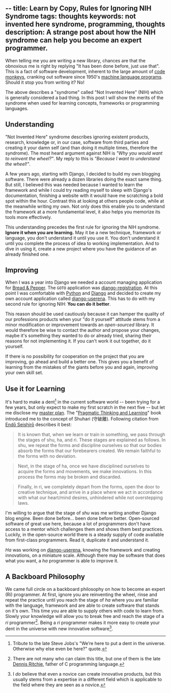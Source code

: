 --
title: Learn by Copy, Rules for Ignoring NIH Syndrome
tags: thoughts
keywords: not invented here syndrome, programming, thoughts
description: A strange post about how the NIH syndrome can help you become an expert programmer.
--

When telling me you are writing a new library, chances are that the obnoxious
me is right by replying "It has been done before, just use that". This is a
fact of software development, inherent to the large amount of [code monkeys],
cranking out software since 1950's [machine language programs]. Should it stop
you from writing it? No!

The above describes a "syndrome" called "Not Invented Here" (NIH) which is
generally considered a bad thing. In this post I will show the merits of the
syndrome when used for learning concepts, frameworks or programming languages.

## Understanding

"Not Invented Here" syndrome describes ignoring existent products, research,
knowledge or, in our case, software from third parties and creating it your
damn self (and than doing it multiple times, therefore the syndrome). The most
heard argument against NIH is _"Why you would want to reinvent the
wheel?"_. My reply to this is _"Because I want to understand the wheel!"_.

A few years ago, starting with Django, I decided to build my own blogging
software. There were already a dozen libraries doing the exact same thing. But
still, I believed this was needed because I wanted to learn the framework and
while I could try reading myself to sleep with Django's documentation,
finishing a website with it would have me scratching a bold spot within the
hour. Contrast this at looking at others people code, while at the meanwhile
writing my own. Not only does this enable you to understand the framework at a
more fundamental level, it also helps you memorize its tools more effectively.

This understanding precedes the first rule for ignoring the NIH
syndrome. __Ignore it when you are learning.__ May it be a new technique,
framework or language, you don't understand it until you use it. You don't
understand it until you complete the process of idea to working
implementation. And to dive in using it, create a new project where you have
the guidance of an already finished one.

## Improving

When I was a year into Django we needed a account managing application for
[Bread & Pepper]. The ``GOTO`` application was [django-registration]. At this
point I was comfortable with [Python] and [Django] and decided to create my
own account application called [django-userena]. This has to do with my second
rule for ignoring NIH: **You can do it better**.

This reason should be used cautiously because it can hamper the quality of our
professions products when your "do it yourself" attitude stems from a minor
modification or improvement towards an _open-sourced_ library. It would
therefore be wise to contact the author and propose your changes, maybe it's
something they wanted to do or already tried, sharing their reasons for not
implementing it. If you can't work it out together, do it yourself.

If there is no possibility for cooperation on the project that you are
improving, go ahead and build a better one. This gives you a benefit of
learning from the mistakes of the giants before you and again, improving your
own skill set.

## Use it for Learning

It's hard to make a dent[^1] in the current software world -- been trying for
a few years, but only expect to make my first scratch in the next five -- but
let me disclose my [master plan]. The "[Pragmatic Thinking and Learning]" book
introduced me to the concept of Shuhari (守破離). Following citation from
[Endō Seishirō] describes it best:

> It is known that, when we learn or train in something, we pass through the
  stages of shu, ha, and ri. These stages are explained as follows. In shu, we
  repeat the forms and discipline ourselves so that our bodies absorb the
  forms that our forebearers created. We remain faithful to the forms with no
  deviation.

> Next, in the stage of ha, once we have disciplined ourselves to acquire the
  forms and movements, we make innovations. In this process the forms may be
  broken and discarded.

> Finally, in ri, we completely depart from the forms, open the door to
  creative technique, and arrive in a place where we act in accordance with
  what our heart/mind desires, unhindered while not overstepping laws.

I'm willing to argue that the stage of _shu_ was me writing another Django
blog engine. Been done before... been done before better. Open-sourced
software of great use here, because a lot of programmers don't have access to
a mentor which challenges them and shows them best practices. Luckily, in the
open-source world there is a steady supply of code available from first-class
programmers. Read it, duplicate it and understand it.

_Ha_ was working on [django-userena], knowing the framework and creating
innovations, on a miniature scale. Although there may be software that does
what you want, a _ha_ programmer is able to improve it.

## A Backboard Philosophy

We came full circle on a backboard philosophy on how to become an expert (Ri)
programmer. At first, ignore you are reinventing the wheel, rinse and repeat
the practice until you reach the stage of _ha_ where you are familiar with the
language, framework and are able to create software that stands on it's
own. This time you are able to supply others with code to learn from. Slowly
your knowledge will allow you to break free and reach the stage of a _ri_
programmer[^2]. Being a _ri_ programmer makes it more easy to create your dent
in the universe with new innovative software[^3].

[^1]: Tribute to the late Steve Jobs's "We’re here to put a dent in the universe. Otherwise why else even be here?" quote.
[^2]: There are not many who can claim this title, but one of them is the late [Dennis Ritchie], father of C programming language.
[^3]: I _do_ believe that even a novice can create innovative products, but this usually stems from a expertise in a different field which is applicable to the field where they are seen as a novice.

[code monkeys]: http://en.wikipedia.org/wiki/Infinite_monkey_theorem "Wikipedia page about the infinite monkey theorem"
[machine language programs]: http://en.wikipedia.org/wiki/Machine_code "Wikipedia Page about Machine code"
[programming master]: http://zedshaw.com/essays/master_and_expert.html "Zed Shaw's article on becoming a programming master"

[Bread & Pepper]: http://breadandpepper.com "Bread & Pepper Homepage"
[django-registration]: https://bitbucket.org/ubernostrum/django-registration/ "Bitbucket Repository of django-registration"
[Python]: http://www.python.org/ "Python Programming Language homepage"
[Django]: https://www.djangoproject.com/ "Django project homepage"
[django-userena]: https://github.com/bread-and-pepper/django-userena "Github repository of django-userena"
[Pragmatic Thinking and Learning]: http://www.amazon.com/dp/1934356050/?tag=wunki-20 "Pragmatic Thinking and Learning on Amazon"
[master plan]: http://www.youtube.com/watch?v=PPfuDCbhu3c "Video clip of YZ with Thinking of a master plan"
[Endō Seishirō]: http://en.wikipedia.org/wiki/Seishiro_Endo "Wikipedia page about Endō Seishirō"

[Dennis Ritchie]: http://en.wikipedia.org/wiki/Dennis_Ritchie "Wikipedia on Dennis Ritchie, may he rest in peace"
[building Snugio]: /posts/2011-09-23-learning-haskell-by-building-snugio.html "Learning Haskell by Building Snugio"
[webmachine]: https://github.com/basho/webmachine "Github page of webmachine from Basho"
